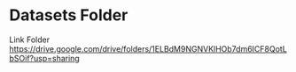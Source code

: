 # Datasets Folder

Link Folder
https://drive.google.com/drive/folders/1ELBdM9NGNVKlHOb7dm6ICF8QotLbSOif?usp=sharing
